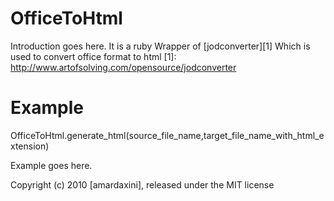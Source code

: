 OfficeToHtml
============

Introduction goes here.
It is a ruby Wrapper of [jodconverter][1] Which is used to convert office format to html 
[1]: http://www.artofsolving.com/opensource/jodconverter


Example
=======

OfficeToHtml.generate_html(source_file_name,target_file_name_with_html_extension)

Example goes here.


Copyright (c) 2010 [amardaxini], released under the MIT license
